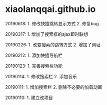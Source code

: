 # xiaolanqqai.github.io

20190618: 1. 修改快捷跳转显示方式 2. 修复bug

20190317: 1. 增加了搜索框的ajax即时联想

20190226: 1. 改变搜索的跳转方式 2. 增加了网址

20190212: 1. 添加快捷导航栏

20190123: 1. 完善搜索栏功能

20190114: 1. 修改搜索栏 2. 添加音乐

20190111: 1. 增加搜索栏 2. 删除不必要的加载动画

20190110: 1. 建立改项目
